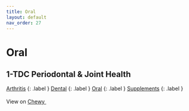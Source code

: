 ```yaml
---
title: Oral
layout: default
nav_order: 27
---
```


# Oral

## 1-TDC Periodontal & Joint Health

[Arthritis](arthritis.html)
{: .label }
[Dental](dental.html)
{: .label }
[Oral](oral.html)
{: .label }
[Supplements](supplements.html)
{: .label }


View on <a href="https://www.chewy.com/dp/231714" class="external" target="_blank">Chewy <svg width="18" height="18" viewBox="0 0 24 24" aria-labelledby="svg-external-link-title"><use xlink:href="#svg-external-link"></use></svg></a>

<!-- Updated 2024-10-18 02:52:49.339144Z -->
